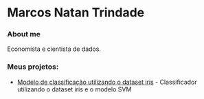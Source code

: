 # Marcos Natan Trindade

### About me
Economista e cientista de dados.
### Meus projetos:


- [Modelo de classificação utilizando o dataset iris](https://nbviewer.org/github/marcoosnt1/Portifolio_Data_Science/blob/main/Iris%20dataset%20-%20Utilizando%20o%20algoritimo%20svm%20como%20classificador.ipynb) - Classificador utilizando o dataset iris e o modelo SVM
